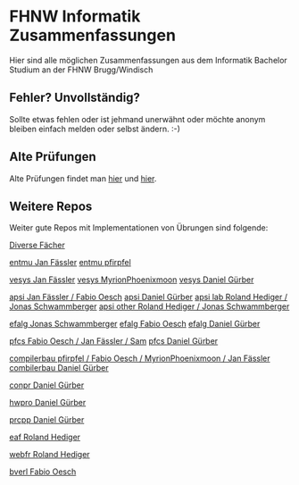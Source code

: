# FHNW Informatik Zusammenfassungen
Hier sind alle möglichen Zusammenfassungen aus dem Informatik Bachelor Studium an der FHNW Brugg/Windisch

## Fehler? Unvollständig?
Sollte etwas fehlen oder ist jehmand unerwähnt oder möchte anonym bleiben einfach melden oder selbst ändern. :-)

## Alte Prüfungen 
Alte Prüfungen findet man [hier](http://www.ib08.ch) und [hier](http://www.infboard.ch).

## Weitere Repos
Weiter gute Repos mit Implementationen von Übrungen sind folgende:

[Diverse Fächer](https://github.com/platzhersh/FHNW-Java-Projekte)

[entmu Jan Fässler](https://github.com/janfaessler/entmu)
[entmu pfirpfel](https://github.com/pfirpfel/jdraw-exercise)

[vesys Jan Fässler](https://github.com/janfaessler/vesys/)
[vesys MyrionPhoenixmoon](https://github.com/MyrionPhoenixmoon/VeSys-Bank)
[vesys Daniel Gürber](https://github.com/danielguerber/vesys)

[apsi Jan Fässler / Fabio Oesch](https://github.com/janfaessler/FHNW-Apsi)
[apsi Daniel Gürber](https://github.com/danielguerber/Apsi)
[apsi lab Roland Hediger / Jonas Schwammberger](https://github.com/rolandhediger/apsi_lab)
[apsi other Roland Hediger / Jonas Schwammberger](https://github.com/rolandhediger/apsi_solutions)

[efalg Jonas Schwammberger](https://github.com/Helldevastator/efalg)
[efalg Fabio Oesch](https://github.com/fabio-oesch/fhwn.efalg)
[efalg Daniel Gürber](https://github.com/danielguerber/Efalg)

[pfcs Fabio Oesch / Jan Fässler / Sam](https://github.com/fabio-oesch/fhnw.pfcs)
[pfcs Daniel Gürber](https://github.com/danielguerber/Fhnw.Pfcs)

[compilerbau pfirpfel / Fabio Oesch / MyrionPhoenixmoon / Jan Fässler](https://github.com/pfirpfel/iml-compiler)
[combilerbau Daniel Gürber](https://github.com/danielguerber/CPIB)

[conpr Daniel Gürber](https://github.com/danielguerber/ConprScala)

[hwpro Daniel Gürber](https://github.com/danielguerber/hwpro)

[prcpp Daniel Gürber](https://github.com/danielguerber/PRCPP)

[eaf Roland Hediger](https://github.com/rolandhediger/eaf_solutions)

[webfr Roland Hediger](https://github.com/rolandhediger/webfr_solutions)

[bverl Fabio Oesch](https://github.com/fabio-oesch/fhnw.bver)
